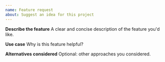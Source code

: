 ```yaml
---
name: Feature request
about: Suggest an idea for this project
---
```


**Describe the feature**
A clear and concise description of the feature you'd like.

**Use case**
Why is this feature helpful?

**Alternatives considered**
Optional: other approaches you considered.
